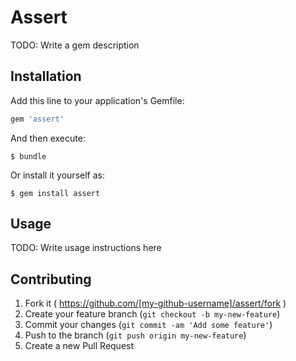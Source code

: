 # Assert

TODO: Write a gem description

## Installation

Add this line to your application's Gemfile:

```ruby
gem 'assert'
```

And then execute:

    $ bundle

Or install it yourself as:

    $ gem install assert

## Usage

TODO: Write usage instructions here

## Contributing

1. Fork it ( https://github.com/[my-github-username]/assert/fork )
2. Create your feature branch (`git checkout -b my-new-feature`)
3. Commit your changes (`git commit -am 'Add some feature'`)
4. Push to the branch (`git push origin my-new-feature`)
5. Create a new Pull Request
